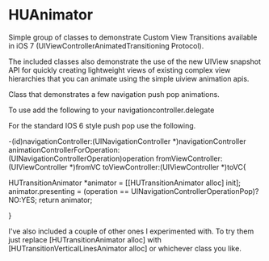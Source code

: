 HUAnimator
==========

Simple group of classes to demonstrate Custom View Transitions available in iOS 7 (UIViewControllerAnimatedTransitioning Protocol).

The included classes also demonstrate the use of the new UIView snapshot API for quickly creating lightweight views of existing complex view hierarchies that you can animate using the simple uiview animation apis.

Class that demonstrates a few navigation push pop animations.

To use add the following to your navigationcontroller.delegate

For the standard IOS 6 style push pop use the following.

-(id)navigationController:(UINavigationController *)navigationController animationControllerForOperation:(UINavigationControllerOperation)operation fromViewController:(UIViewController *)fromVC toViewController:(UIViewController *)toVC{

HUTransitionAnimator *animator = [[HUTransitionAnimator alloc] init]; animator.presenting = (operation == UINavigationControllerOperationPop)?NO:YES; return animator;

}

I've also included a couple of other ones I experimented with. To try them just replace [HUTransitionAnimator alloc] with [HUTransitionVerticalLinesAnimator alloc] or whichever class you like.
